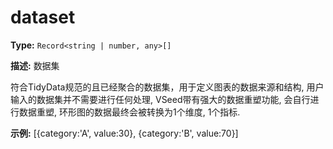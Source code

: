 # dataset

**Type:** `Record<string | number, any>[]`

**描述:**
数据集
  
  符合TidyData规范的且已经聚合的数据集，用于定义图表的数据来源和结构, 用户输入的数据集并不需要进行任何处理, VSeed带有强大的数据重塑功能, 会自行进行数据重塑, 环形图的数据最终会被转换为1个维度, 1个指标.

**示例:**
[{category:'A', value:30}, {category:'B', value:70}]

